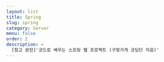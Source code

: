 ```yaml
---
layout: list
title: Spring
slug: spring
category: Server
menu: false
order: 2
description: >
  [참고 문헌]'코드로 배우는 스프링 웹 프로젝트 (구멍가게 코딩단 지음)'
---
```

